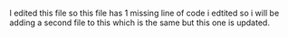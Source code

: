 I edited this file so this file has 1 missing line of code i edtited so i will be adding a second file to this which is the same but this one is updated.
